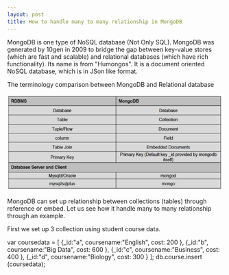 ```yaml
---
layout: post
title: How to handle many to many relationship in MongoDB
---
```


MongoDB is one type of NoSQL database (Not Only SQL).  MongoDB was generated by 10gen in 2009 to bridge the gap between key-value stores (which are fast and scalable) and relational databases (which have rich functionality). Its name is from "Humongos". It is a document oriented NoSQL database, which is in JSon like format.

The terminology comparison between MongoDB and Relational database

<img src="/images/blog7/mongoDB_terminology.PNG">

MongoDB can set up relationship between collections (tables) through reference or embed. Let us see how it handle many to many relationship through an example.  

First we set up 3 collection using student course data.

var coursedata = [
{_id:"a", coursename:"English", cost: 200 },
{_id:"b", coursename:"Big Data", cost: 600 },
{_id:"c", coursename:"Business", cost: 400 },
{_id:"d", coursename:"Biology", cost: 300 }
]; 
db.course.insert (coursedata);
